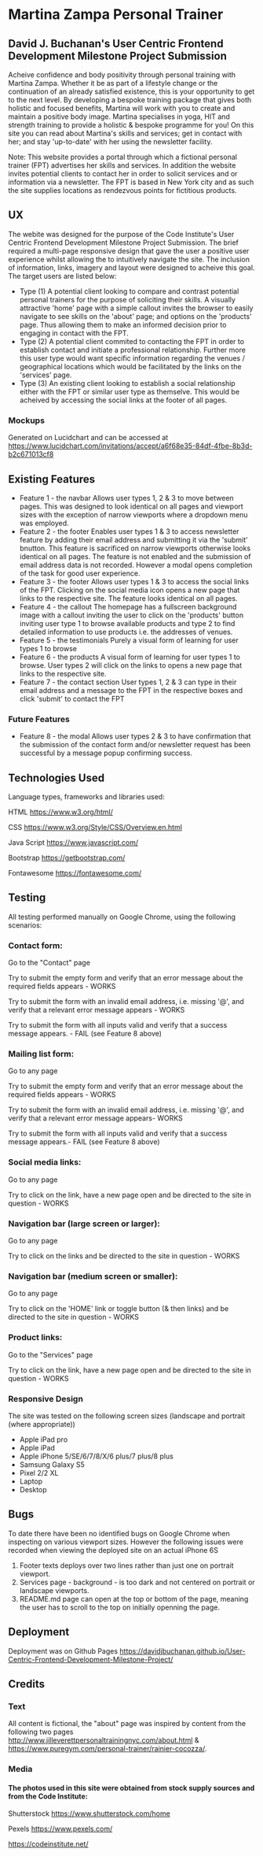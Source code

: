 # Martina Zampa Personal Trainer 
## David J. Buchanan's User Centric Frontend Development Milestone Project Submission

Acheive confidence and body positivity through personal training with Martina Zampa. Whether it be as part of a lifestyle change or the continuation of an already satisfied existence, this is your opportunity to get to the next level. By developing a bespoke training package that gives both holistic and focused benefits, Martina will work with you to create and maintain a positive body image. Martina specialises in yoga, HIT and strength training to provide a holistic & bespoke programme for you! 
On this site you can read about Martina's skills and services; get in contact with her; and stay 'up-to-date' with her using the newsletter facility. 

Note: This website provides a portal through which a fictional personal trainer (FPT) advertises her skills and services. In addition the website invites potential clients to contact her in order to solicit 
services and or information via a newsletter. The FPT is based in New York city and as such the site supplies locations as rendezvous points for fictitious products.  

## UX

The webite was designed for the purpose of the Code Institute's User Centric Frontend Development Milestone Project Submission. The brief required a multi-page responsive design that gave the user a positive user experience whilst allowing the to intuitively navigate the site. The inclusion of information, links, imagery and layout were designed to acheive this goal.
The target users are listed below:

<ul>
<li>Type (1) A potential client looking to compare and contrast potential personal trainers for the purpose of soliciting their skills. A visually attractive 'home' page  with a simple callout invites the browser to easily navigate to see skills on the 'about' page; and options on the 'products' page. Thus allowing them to make an informed decision prior to engaging in contact with the FPT.</li>

<li>Type (2) A potential client commited to contacting the FPT in order to establish contact and initiate a professional relationship. Further more this user type would 
want specific information regarding the venues / geographical locations which would be facilitated by the links on the 'services' page.</li>  

<li>Type (3) An existing client looking to establish a social relationship either with the FPT or similar user type as themselve. This would be acheived by accessing the social links at 
the footer of all pages.</li>
</ul>

### Mockups 

Generated on Lucidchart and can be accessed at https://www.lucidchart.com/invitations/accept/a6f68e35-84df-4fbe-8b3d-b2c671013cf8

## Existing Features

<ul>
<li>
Feature 1 - the navbar  
Allows user types 1, 2 & 3 to move between pages. This was designed to look identical on all pages and viewport sizes with the exception of narrow viewports where a
dropdown menu was employed.
</li>

<li>
Feature 2 - the footer
Enables user types 1 & 3 to access newsletter feature by adding their email address and submitting it via the 'submit' bnutton. This feature is sacrificed on narrow viewports 
otherwise looks identical on all pages. The feature is not enabled and the submission of email address data is not recorded. However a modal opens completion of the task for good user experience. 
</li>

<li>
Feature 3 - the footer
Allows user types 1 & 3 to access the social links of the FPT. Clicking on the social media icon opens a new page that links to the respective site. The feature looks 
identical on all pages.
</li>

<li>
Feature 4 - the callout
The homepage has a fullscreen background image with a callout inviting the user to click on the 'products' button inviting user type 1 to browse available products and type 2 
to find detailed information to use products i.e. the addresses of venues.
</li>

<li>
Feature 5 - the testimonials
Purely a visual form of learning for user types 1 to browse
</li>

<li>
Feature 6 - the products
A visual form of learning for user types 1 to browse. User types 2 will click on the links to opens a new page that links to the respective site.
</li>

<li>
Feature 7 - the contact section
User types 1, 2 & 3 can type in their email address and a message to the FPT in the respective boxes and click 'submit' to contact the FPT
</li>
</ul>

### Future Features

<ul>
<li>
Feature 8 - the modal  
Allows user types 2 & 3 to have confirmation that the submission of the contact form and/or newsletter request has been successful by a message popup confirming success.
</li>
</ul>

## Technologies Used

Language types, frameworks and libraries used:

HTML https://www.w3.org/html/

CSS https://www.w3.org/Style/CSS/Overview.en.html

Java Script https://www.javascript.com/

Bootstrap https://getbootstrap.com/

Fontawesome https://fontawesome.com/


## Testing

All testing performed manually on Google Chrome, using the following scenarios:

### Contact form:
Go to the "Contact" page

Try to submit the empty form and verify that an error message about the required fields appears - WORKS

Try to submit the form with an invalid email address, i.e. missing '@', and verify that a relevant error message appears - WORKS

Try to submit the form with all inputs valid and verify that a success message appears. - FAIL (see Feature 8 above)

### Mailing list form:
Go to any page

Try to submit the empty form and verify that an error message about the required fields appears - WORKS

Try to submit the form with an invalid email address, i.e. missing '@', and verify that a relevant error message appears- WORKS

Try to submit the form with all inputs valid and verify that a success message appears.- FAIL (see Feature 8 above)

### Social media links:
Go to any page

Try to click on the link, have a new page open and be directed to the site in question - WORKS

### Navigation bar (large screen or larger):
Go to any page

Try to click on the links and be directed to the site in question - WORKS

### Navigation bar (medium screen or smaller):
Go to any page

Try to click on the 'HOME' link or toggle button (& then links) and be directed to the site in question - WORKS

### Product links:
Go to the "Services" page

Try to click on the link, have a new page open and be directed to the site in question - WORKS

### Responsive Design
The site was tested on the following screen sizes (landscape and portrait (where appropriate))
<ul>
<li>
Apple iPad pro
</li>
<li>
Apple iPad
</li>
<li>
Apple iPhone 5/SE/6/7/8/X/6 plus/7 plus/8 plus
</li>
<li>
Samsung Galaxy S5
</li>
<li>
Pixel 2/2 XL
</li>
<li>
Laptop
</li>
<li>
Desktop
</li>
</ul>


## Bugs 

To date there have been no identified bugs on Google Chrome when inspecting on various viewport sizes. However the following issues were recorded when viewing the deployed site on an actual iPhone 6S

<ol>
<li>
Footer texts deploys over two lines rather than just one on portrait viewport.
</li>
<li>
Services page - background - is too dark and not centered on portrait or landscape viewports.
</li>
<li>
README.md page can open at the top or bottom of the page, meaning the user has to scroll to the top on initially openning the page.
</ol>

## Deployment

Deployment was on Github Pages https://davidjbuchanan.github.io/User-Centric-Frontend-Development-Milestone-Project/

## Credits

### Text 
All content is fictional, the "about" page was inspired by content from the following two pages
http://www.jilleverettpersonaltrainingnyc.com/about.html &
https://www.puregym.com/personal-trainer/rainier-cocozza/.


### Media
#### The photos used in this site were obtained from stock supply sources and from the Code Institute:
Shutterstock https://www.shutterstock.com/home

Pexels https://www.pexels.com/

https://codeinstitute.net/



